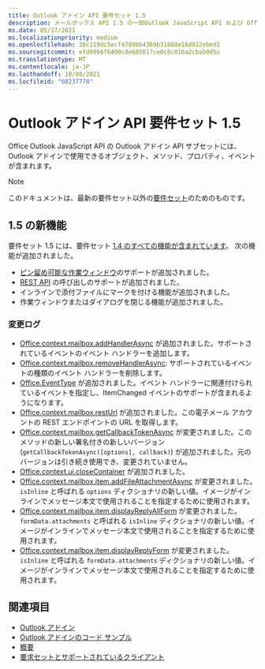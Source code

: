 ```yaml
---
title: Outlook アドイン API 要件セット 1.5
description: メールボックス API 1.5 の一部Outlook JavaScript API および Office JavaScript API 用に導入された機能と API。
ms.date: 05/17/2021
ms.localizationpriority: medium
ms.openlocfilehash: 38c219dc5ecf4789bb4369b31888e16d812ebed2
ms.sourcegitcommit: efd0966f6400c8e685017ce0c8c016a2cbab0d5c
ms.translationtype: MT
ms.contentlocale: ja-JP
ms.lasthandoff: 10/08/2021
ms.locfileid: "60237778"
---
```

# <a name="outlook-add-in-api-requirement-set-15"></a>Outlook アドイン API 要件セット 1.5

Office Outlook JavaScript API の Outlook アドイン API サブセットには、Outlook アドインで使用できるオブジェクト、メソッド、プロパティ、イベントが含まれます。

> [!NOTE]
> このドキュメントは、最新の要件セット以外の[要件セット](../../requirement-sets/outlook-api-requirement-sets.md)のためのものです。

## <a name="whats-new-in-15"></a>1.5 の新機能

要件セット 1.5 には、要件セット [1.4 のすべての機能が含まれています](../requirement-set-1.4/outlook-requirement-set-1.4.md)。 次の機能が追加されました。

- [ピン留め可能な作業ウィンドウ](../../../outlook/pinnable-taskpane.md)のサポートが追加されました。
- [REST API](../../../outlook/use-rest-api.md) の呼び出しのサポートが追加されました。
- インラインで添付ファイルにマークを付ける機能が追加されました。
- 作業ウィンドウまたはダイアログを閉じる機能が追加されました。

### <a name="change-log"></a>変更ログ

- [Office.context.mailbox.addHandlerAsync](office.context.mailbox.md#methods) が追加されました。サポートされているイベントのイベント ハンドラーを追加します。
- [Office.context.mailbox.removeHandlerAsync](office.context.mailbox.md#methods): サポートされているイベントの種類のイベント ハンドラーを削除します。
- [Office.EventType](office.md#eventtype-string) が追加されました。イベント ハンドラーに関連付けられているイベントを指定し、ItemChanged イベントのサポートが含まれるようになります。
- [Office.context.mailbox.restUrl](office.context.mailbox.md#properties) が追加されました。この電子メール アカウントの REST エンドポイントの URL を取得します。
- [Office.context.mailbox.getCallbackTokenAsync](office.context.mailbox.md#methods) が変更されました。このメソッドの新しい署名付きの新しいバージョン (`getCallbackTokenAsync([options], callback)`) が追加されました。元のバージョンは引き続き使用でき、変更されていません。
- [Office.context.ui.closeContainer](/javascript/api/office/office.ui?view=outlook-js-1.5&preserve-view=true#closeContainer__) が追加されました。
- [Office.context.mailbox.item.addFileAttachmentAsync](office.context.mailbox.item.md#methods) が変更されました。`isInline` と呼ばれる `options` ディクショナリの新しい値。イメージがインラインでメッセージ本文で使用されることを指定するために使用されます。
- [Office.context.mailbox.item.displayReplyAllForm](office.context.mailbox.item.md#methods) が変更されました。`formData.attachments` と呼ばれる `isInline` ディクショナリの新しい値。イメージがインラインでメッセージ本文で使用されることを指定するために使用されます。
- [Office.context.mailbox.item.displayReplyForm](office.context.mailbox.item.md#methods) が変更されました。`isInline` と呼ばれる `formData.attachments` ディクショナリの新しい値。イメージがインラインでメッセージ本文で使用されることを指定するために使用されます。

## <a name="see-also"></a>関連項目

- [Outlook アドイン](../../../outlook/outlook-add-ins-overview.md)
- [Outlook アドインのコード サンプル](https://developer.microsoft.com/outlook/gallery/?filterBy=Outlook,Samples,Add-ins)
- [概要](../../../quickstarts/outlook-quickstart.md)
- [要求セットとサポートされているクライアント](../../requirement-sets/outlook-api-requirement-sets.md)
